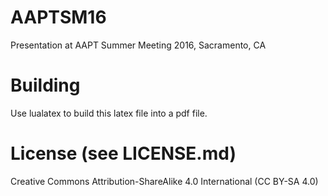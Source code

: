 # AAPTSM16
Presentation at AAPT Summer Meeting 2016, Sacramento, CA

# Building
Use lualatex to build this latex file into a pdf file.

# License (see LICENSE.md)
Creative Commons Attribution-ShareAlike 4.0 International (CC BY-SA 4.0)
